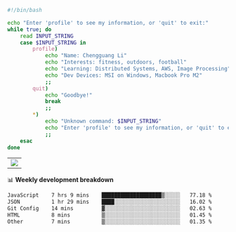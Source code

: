 ```bash
#!/bin/bash

echo "Enter 'profile' to see my information, or 'quit' to exit:"
while true; do
    read INPUT_STRING
    case $INPUT_STRING in
        profile)
            echo "Name: Chengguang Li"
            echo "Interests: fitness, outdoors, football"
            echo "Learning: Distributed Systems, AWS, Image Processing"
            echo "Dev Devices: MSI on Windows, Macbook Pro M2"
            ;;
        quit)
            echo "Goodbye!"
            break
            ;;
        *)
            echo "Unknown command: $INPUT_STRING"
            echo "Enter 'profile' to see my information, or 'quit' to exit:"
            ;;
    esac
done

```

<!--Contribution Graph-->
<table>
  <tr>
    <td>
      <picture>
        <source media="(prefers-color-scheme: light)" srcset="https://github-readme-activity-graph.vercel.app/graph?username=chengguang-li&theme=xcode&bg_color=FF000000&color=000000&hide_border=true" />
        <img src="https://github-readme-activity-graph.vercel.app/graph?username=chengguang-li&theme=xcode&bg_color=FF000000&hide_border=true" />
      </picture>
  </tr>
</table>

📊 **Weekly development breakdown**

<!--START_SECTION:waka-->

```txt
JavaScript    7 hrs 9 mins    ███████████████████▒░░░░░   77.18 %
JSON          1 hr 29 mins    ████░░░░░░░░░░░░░░░░░░░░░   16.02 %
Git Config    14 mins         ▓░░░░░░░░░░░░░░░░░░░░░░░░   02.63 %
HTML          8 mins          ▒░░░░░░░░░░░░░░░░░░░░░░░░   01.45 %
Other         7 mins          ▒░░░░░░░░░░░░░░░░░░░░░░░░   01.35 %
```

<!--END_SECTION:waka-->

